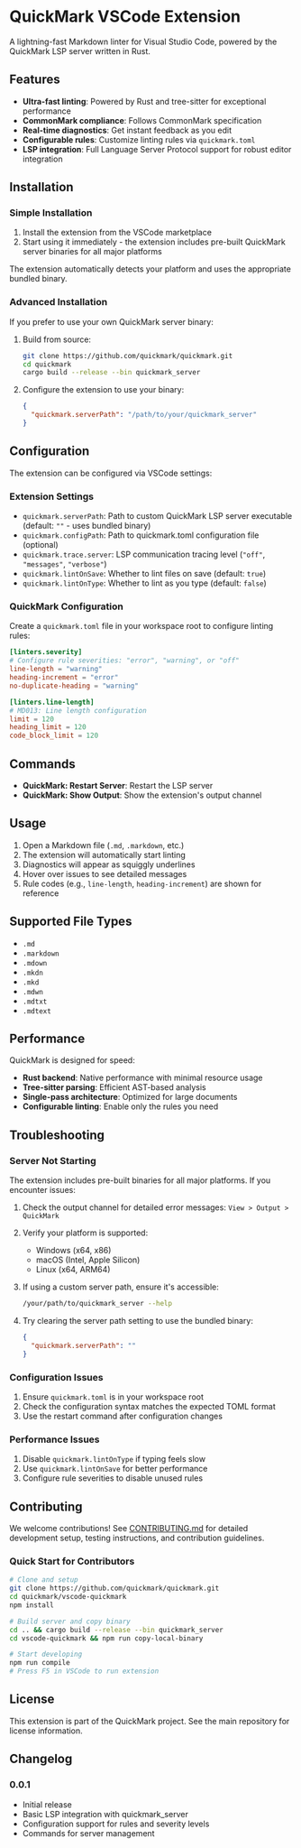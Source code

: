 # QuickMark VSCode Extension

A lightning-fast Markdown linter for Visual Studio Code, powered by the QuickMark LSP server written in Rust.

## Features

- **Ultra-fast linting**: Powered by Rust and tree-sitter for exceptional performance
- **CommonMark compliance**: Follows CommonMark specification
- **Real-time diagnostics**: Get instant feedback as you edit
- **Configurable rules**: Customize linting rules via `quickmark.toml`
- **LSP integration**: Full Language Server Protocol support for robust editor integration

## Installation

### Simple Installation

1. Install the extension from the VSCode marketplace
2. Start using it immediately - the extension includes pre-built QuickMark server binaries for all major platforms

The extension automatically detects your platform and uses the appropriate bundled binary.

### Advanced Installation

If you prefer to use your own QuickMark server binary:

1. Build from source:
   ```bash
   git clone https://github.com/quickmark/quickmark.git
   cd quickmark
   cargo build --release --bin quickmark_server
   ```

2. Configure the extension to use your binary:
   ```json
   {
     "quickmark.serverPath": "/path/to/your/quickmark_server"
   }
   ```

## Configuration

The extension can be configured via VSCode settings:

### Extension Settings

- `quickmark.serverPath`: Path to custom QuickMark LSP server executable (default: `""` - uses bundled binary)
- `quickmark.configPath`: Path to quickmark.toml configuration file (optional)
- `quickmark.trace.server`: LSP communication tracing level (`"off"`, `"messages"`, `"verbose"`)
- `quickmark.lintOnSave`: Whether to lint files on save (default: `true`)
- `quickmark.lintOnType`: Whether to lint as you type (default: `false`)

### QuickMark Configuration

Create a `quickmark.toml` file in your workspace root to configure linting rules:

```toml
[linters.severity]
# Configure rule severities: "error", "warning", or "off"
line-length = "warning"
heading-increment = "error"
no-duplicate-heading = "warning"

[linters.line-length]
# MD013: Line length configuration
limit = 120
heading_limit = 120
code_block_limit = 120
```

## Commands

- **QuickMark: Restart Server**: Restart the LSP server
- **QuickMark: Show Output**: Show the extension's output channel

## Usage

1. Open a Markdown file (`.md`, `.markdown`, etc.)
2. The extension will automatically start linting
3. Diagnostics will appear as squiggly underlines
4. Hover over issues to see detailed messages
5. Rule codes (e.g., `line-length`, `heading-increment`) are shown for reference

## Supported File Types

- `.md`
- `.markdown`
- `.mdown`
- `.mkdn`
- `.mkd`
- `.mdwn`
- `.mdtxt`
- `.mdtext`

## Performance

QuickMark is designed for speed:

- **Rust backend**: Native performance with minimal resource usage
- **Tree-sitter parsing**: Efficient AST-based analysis
- **Single-pass architecture**: Optimized for large documents
- **Configurable linting**: Enable only the rules you need

## Troubleshooting

### Server Not Starting

The extension includes pre-built binaries for all major platforms. If you encounter issues:

1. Check the output channel for detailed error messages: `View > Output > QuickMark`

2. Verify your platform is supported:
   - Windows (x64, x86)
   - macOS (Intel, Apple Silicon)
   - Linux (x64, ARM64)

3. If using a custom server path, ensure it's accessible:
   ```bash
   /your/path/to/quickmark_server --help
   ```

4. Try clearing the server path setting to use the bundled binary:
   ```json
   {
     "quickmark.serverPath": ""
   }
   ```

### Configuration Issues

1. Ensure `quickmark.toml` is in your workspace root
2. Check the configuration syntax matches the expected TOML format
3. Use the restart command after configuration changes

### Performance Issues

1. Disable `quickmark.lintOnType` if typing feels slow
2. Use `quickmark.lintOnSave` for better performance
3. Configure rule severities to disable unused rules

## Contributing

We welcome contributions! See [CONTRIBUTING.md](CONTRIBUTING.md) for detailed development setup, testing instructions, and contribution guidelines.

### Quick Start for Contributors

```bash
# Clone and setup
git clone https://github.com/quickmark/quickmark.git
cd quickmark/vscode-quickmark
npm install

# Build server and copy binary
cd .. && cargo build --release --bin quickmark_server
cd vscode-quickmark && npm run copy-local-binary

# Start developing
npm run compile
# Press F5 in VSCode to run extension
```

## License

This extension is part of the QuickMark project. See the main repository for license information.

## Changelog

### 0.0.1

- Initial release
- Basic LSP integration with quickmark_server
- Configuration support for rules and severity levels
- Commands for server management